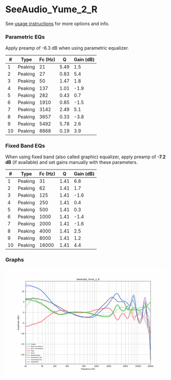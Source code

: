 # SeeAudio_Yume_2_R
See [usage instructions](https://github.com/jaakkopasanen/AutoEq#usage) for more options and info.

### Parametric EQs
Apply preamp of -6.3 dB when using parametric equalizer.

|   # | Type    |   Fc (Hz) |    Q |   Gain (dB) |
|-----|---------|-----------|------|-------------|
|   1 | Peaking |        21 | 5.49 |         1.5 |
|   2 | Peaking |        27 | 0.83 |         5.4 |
|   3 | Peaking |        50 | 1.47 |         1.8 |
|   4 | Peaking |       137 | 1.01 |        -1.9 |
|   5 | Peaking |       282 | 0.43 |         0.7 |
|   6 | Peaking |      1910 | 0.85 |        -1.5 |
|   7 | Peaking |      3142 | 2.49 |         5.1 |
|   8 | Peaking |      3657 | 0.33 |        -3.8 |
|   9 | Peaking |      5492 | 5.78 |         2.6 |
|  10 | Peaking |      8868 | 0.19 |         3.9 |

### Fixed Band EQs
When using fixed band (also called graphic) equalizer, apply preamp of **-7.2 dB** (if available) and set gains manually with these parameters.

|   # | Type    |   Fc (Hz) |    Q |   Gain (dB) |
|-----|---------|-----------|------|-------------|
|   1 | Peaking |        31 | 1.41 |         6.8 |
|   2 | Peaking |        62 | 1.41 |         1.7 |
|   3 | Peaking |       125 | 1.41 |        -1.6 |
|   4 | Peaking |       250 | 1.41 |         0.4 |
|   5 | Peaking |       500 | 1.41 |         0.3 |
|   6 | Peaking |      1000 | 1.41 |        -1.4 |
|   7 | Peaking |      2000 | 1.41 |        -1.6 |
|   8 | Peaking |      4000 | 1.41 |         2.5 |
|   9 | Peaking |      8000 | 1.41 |         1.2 |
|  10 | Peaking |     16000 | 1.41 |         4.4 |

### Graphs
![](./SeeAudio_Yume_2_R.png)
